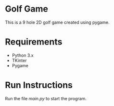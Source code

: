 # Golf Game

This is a 9 hole 2D golf game created using pygame. 

# Requirements
- Python 3.x
- TKinter
- Pygame

# Run Instructions
Run the file *main.py* to start the program.